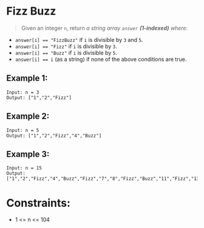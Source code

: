 # Fizz Buzz

>Given an integer `n`, return *a string array `answer` **(1-indexed)** where*:

- `answer[i] == "FizzBuzz"` if `i` is divisible by `3` and `5`.
- `answer[i] == "Fizz"` if `i` is divisible by `3`.
- `answer[i] == "Buzz"` if `i` is divisible by `5`.
- `answer[i] == i` (as a string) if none of the above conditions are true.
 

## Example 1:
```
Input: n = 3
Output: ["1","2","Fizz"]
```

## Example 2:
```
Input: n = 5
Output: ["1","2","Fizz","4","Buzz"]
```
## Example 3:
```
Input: n = 15
Output: ["1","2","Fizz","4","Buzz","Fizz","7","8","Fizz","Buzz","11","Fizz","13","14","FizzBuzz"]
 ```

# Constraints:

- 1 <= n <= 104